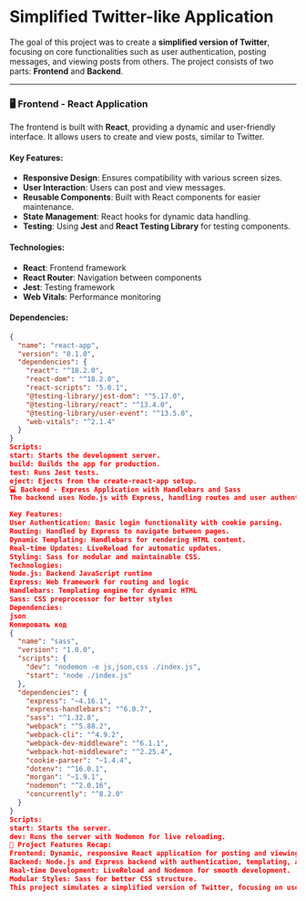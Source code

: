 # Simplified Twitter-like Application

The goal of this project was to create a **simplified version of Twitter**, focusing on core functionalities such as user authentication, posting messages, and viewing posts from others. The project consists of two parts: **Frontend** and **Backend**.

---

### 🖥️ **Frontend - React Application**

The frontend is built with **React**, providing a dynamic and user-friendly interface. It allows users to create and view posts, similar to Twitter.

#### **Key Features:**
- **Responsive Design**: Ensures compatibility with various screen sizes.
- **User Interaction**: Users can post and view messages.
- **Reusable Components**: Built with React components for easier maintenance.
- **State Management**: React hooks for dynamic data handling.
- **Testing**: Using **Jest** and **React Testing Library** for testing components.

#### **Technologies:**
- **React**: Frontend framework
- **React Router**: Navigation between components
- **Jest**: Testing framework
- **Web Vitals**: Performance monitoring

#### **Dependencies:**
```json
{
  "name": "react-app",
  "version": "0.1.0",
  "dependencies": {
    "react": "^18.2.0",
    "react-dom": "^18.2.0",
    "react-scripts": "5.0.1",
    "@testing-library/jest-dom": "^5.17.0",
    "@testing-library/react": "^13.4.0",
    "@testing-library/user-event": "^13.5.0",
    "web-vitals": "^2.1.4"
  }
}
Scripts:
start: Starts the development server.
build: Builds the app for production.
test: Runs Jest tests.
eject: Ejects from the create-react-app setup.
💻 Backend - Express Application with Handlebars and Sass
The backend uses Node.js with Express, handling routes and user authentication. It also uses Handlebars for templating and Sass for styling.

Key Features:
User Authentication: Basic login functionality with cookie parsing.
Routing: Handled by Express to navigate between pages.
Dynamic Templating: Handlebars for rendering HTML content.
Real-time Updates: LiveReload for automatic updates.
Styling: Sass for modular and maintainable CSS.
Technologies:
Node.js: Backend JavaScript runtime
Express: Web framework for routing and logic
Handlebars: Templating engine for dynamic HTML
Sass: CSS preprocessor for better styles
Dependencies:
json
Копировать код
{
  "name": "sass",
  "version": "1.0.0",
  "scripts": {
    "dev": "nodemon -e js,json,css ./index.js",
    "start": "node ./index.js"
  },
  "dependencies": {
    "express": "~4.16.1",
    "express-handlebars": "^6.0.7",
    "sass": "^1.32.8",
    "webpack": "^5.88.2",
    "webpack-cli": "^4.9.2",
    "webpack-dev-middleware": "^6.1.1",
    "webpack-hot-middleware": "^2.25.4",
    "cookie-parser": "~1.4.4",
    "dotenv": "^16.0.1",
    "morgan": "~1.9.1",
    "nodemon": "^2.0.16",
    "concurrently": "^8.2.0"
  }
}
Scripts:
start: Starts the server.
dev: Runs the server with Nodemon for live reloading.
🚀 Project Features Recap:
Frontend: Dynamic, responsive React application for posting and viewing messages.
Backend: Node.js and Express backend with authentication, templating, and styling.
Real-time Development: LiveReload and Nodemon for smooth development.
Modular Styles: Sass for better CSS structure.
This project simulates a simplified version of Twitter, focusing on user interactions like posting and viewing messages. The frontend uses React for a dynamic UI, while the backend ensures smooth data handling with Express and dynamic templating with Handlebars.

